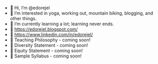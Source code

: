 - 👋 Hi, I’m @edorejel
- 👀 I’m interested in yoga, working out, mountain biking, blogging, and other things.
- 🌱 I’m currently learning a lot; learning never ends.
- :pencil: https://edorejel.blogspot.com/
- :dart: https://www.linkedin.com/in/edorejel/
- :pencil: Teaching Philosophy - coming soon!
- :pencil: Diversity Statement - coming soon!
- :pencil: Equity Statement - coming soon!
- :pencil: Sample Syllabus - coming soon!


<!---
edorejel/edorejel is a ✨ special ✨ repository because its `README.md` (this file) appears on your GitHub profile.
You can click the Preview link to take a look at your changes.
--->
